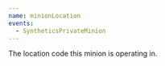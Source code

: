 ```yaml
---
name: minionLocation
events:
  - SyntheticsPrivateMinion
---
```


The location code this minion is operating in.